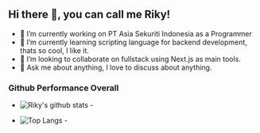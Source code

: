 ## Hi there 👋, you can call me Riky!

- 🔭 I’m currently working on PT Asia Sekuriti Indonesia as a Programmer
- 🌱 I’m currently learning scripting language for backend development, thats so cool, I like it.
- 👯 I’m looking to collaborate on fullstack using Next.js as main tools.
- 💬 Ask me about anything, I love to discuss about anything.

### Github Performance Overall

- ![Riky's github stats](https://github-readme-stats.vercel.app/api?username=rikyhidayat21&show_icons=true&them=cobalt) -

- ![Top Langs](https://github-readme-stats.vercel.app/api/top-langs/?username=rikyhidayat21) -

<!--
**rikyhidayat21/rikyhidayat21** is a ✨ _special_ ✨ repository because its `README.md` (this file) appears on your GitHub profile.

Here are some ideas to get you started:

- 🔭 I’m currently working on ...
- 🌱 I’m currently learning ...
- 👯 I’m looking to collaborate on ...
- 🤔 I’m looking for help with ...
- 💬 Ask me about ...
- 📫 How to reach me: ...
- 😄 Pronouns: ...
- ⚡ Fun fact: ...
-->

